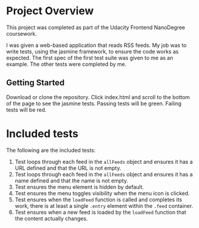 # Project Overview
This project was completed as part of the Udacity Frontend NanoDegree coursework. 

I was given a web-based application that reads RSS feeds. My job was to write tests, using the jasmine framework, to ensure the code works as expected. The first spec of the first test suite was given to me as an example. The other tests were completed by me. 


## Getting Started
Download or clone the repository. Click index.html and scroll to the bottom of the page to see the jasmine tests. Passing tests will be green. Failing tests will be red. 


# Included tests
The following are the included tests: 

1. Test loops through each feed in the `allFeeds` object and ensures it has a URL defined and that the URL is not empty.
2. Test loops through each feed in the `allFeeds` object and ensures it has a name defined and that the name is not empty.
3. Test ensures the menu element is hidden by default. 
4. Test ensures the menu toggles visibility when the menu icon is clicked.
5. Test ensures when the `loadFeed` function is called and completes its work, there is at least a single `.entry` element within the `.feed` container.
6. Test ensures when a new feed is loaded by the `loadFeed` function that the content actually changes.
